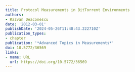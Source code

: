```yaml
---
title: Protocol Measurements in BitTorrent Environments
authors:
- Razvan Deaconescu
date: '2012-03-01'
publishDate: '2024-05-26T11:48:43.222710Z'
publication_types:
- chapter
publication: '*Advanced Topics in Measurements*'
doi: 10.5772/36569
links:
- name: URL
  url: https://doi.org/10.5772/36569
---
```


